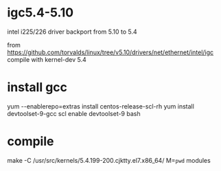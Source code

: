 # igc5.4-5.10
intel i225/226 driver backport from 5.10 to 5.4

from https://github.com/torvalds/linux/tree/v5.10/drivers/net/ethernet/intel/igc
compile with kernel-dev 5.4

# install gcc
yum --enablerepo=extras install centos-release-scl-rh
yum install devtoolset-9-gcc
scl enable devtoolset-9 bash

# compile 
make -C /usr/src/kernels/5.4.199-200.cjktty.el7.x86_64/ M=`pwd` modules
